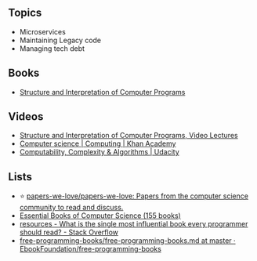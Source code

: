 Topics
------
* Microservices
* Maintaining Legacy code
* Managing tech debt

Books
----------
* [Structure and Interpretation of Computer Programs](https://mitpress.mit.edu/sicp/full-text/book/book-Z-H-4.html)

Videos
-----
* [Structure and Interpretation of Computer Programs, Video Lectures](http://groups.csail.mit.edu/mac/classes/6.001/abelson-sussman-lectures/)
* [Computer science | Computing | Khan Academy](https://www.khanacademy.org/computing/computer-science)
* [Computability, Complexity & Algorithms | Udacity](https://www.udacity.com/course/computability-complexity-algorithms--ud061)

Lists
-----
* :star: [papers-we-love/papers-we-love: Papers from the computer science community to read and discuss.](https://github.com/papers-we-love/papers-we-love)
* [Essential Books of Computer Science (155 books)](http://www.goodreads.com/list/show/2205.Essential_Books_of_Computer_Science#505560)
* [resources - What is the single most influential book every programmer should read? - Stack Overflow](https://stackoverflow.com/questions/1711/what-is-the-single-most-influential-book-every-programmer-should-read)
* [free-programming-books/free-programming-books.md at master · EbookFoundation/free-programming-books](https://github.com/EbookFoundation/free-programming-books/blob/master/free-programming-books.md)

